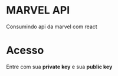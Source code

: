 <h1>MARVEL API</h1>
<p>Consumindo api da marvel com react</p>
<h1>Acesso</h1>
<p>Entre com sua <b>private key</b> e sua <b>public key</b>
